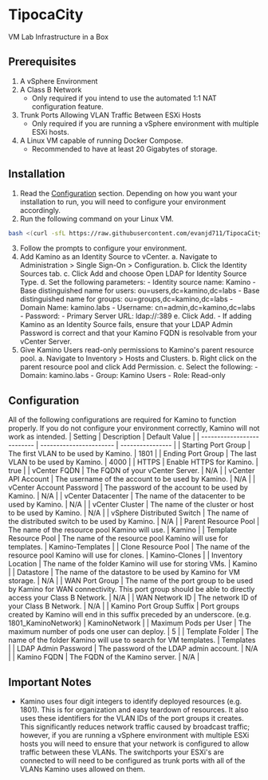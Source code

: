 # TipocaCity
VM Lab Infrastructure in a Box
## Prerequisites
1. A vSphere Environment
2. A Class B Network
	-   Only required if you intend to use the automated 1:1 NAT configuration feature.
3. Trunk Ports Allowing VLAN Traffic Between ESXi Hosts
	-   Only required if you are running a vSphere environment with multiple ESXi hosts. 
4. A Linux VM capable of running Docker Compose.
	- Recommended to have at least 20 Gigabytes of storage.

## Installation
1. Read the [Configuration](#configuration) section. Depending on how you want your installation to run, you will need to configure your environment accordingly.
2. Run the following command on your Linux VM.
```bash
bash <(curl -sfL https://raw.githubusercontent.com/evanjd711/TipocaCity/main/install.sh)
```
3. Follow the prompts to configure your environment.
4. Add Kamino as an Identity Source to vCenter.
	a. Navigate to Administration > Single Sign-On > Configuration.
	b. Click the Identity Sources tab.
	c. Click Add and choose Open LDAP for Identity Source Type.
	d. Set the following parameters:
		- Identity source name: Kamino
		- Base distinguished name for users: ou=users,dc=kamino,dc=labs
		- Base distinguished name for groups: ou=groups,dc=kamino,dc=labs
		- Domain Name: kamino.labs
		- Username: cn=admin,dc=kamino,dc=labs
		- Password: <LDAP Admin Password>
		- Primary Server URL: ldap://<Kamino FQDN>:389
	e. Click Add.
		- If adding Kamino as an Identity Source fails, ensure that your LDAP Admin Password is correct and that your Kamino FQDN is resolvable from your vCenter Server.
5. Give Kamino Users read-only permissions to Kamino's parent resource pool.
	a. Navigate to Inventory > Hosts and Clusters.
	b. Right click on the parent resource pool and click Add Permission.
	c. Select the following:
		- Domain: kamino.labs
		- Group: Kamino Users
		- Role: Read-only


## Configuration
All of the following configurations are required for Kamino to function properly. If you do not configure your environment correctly, Kamino will not work as intended.
| Setting                    | Description             | Default Value    |
| -------------------------- | ----------------------- | ---------------- |
| Starting Port Group        | The first VLAN to be used by Kamino. | 1801 |
| Ending Port Group          | The last VLAN to be used by Kamino. | 4000 |
| HTTPS                      | Enable HTTPS for Kamino. | true |
| vCenter FQDN               | The FQDN of your vCenter Server. | N/A |
| vCenter API Account        | The username of the account to be used by Kamino. | N/A |
| vCenter Account Password   | The password of the account to be used by Kamino. | N/A |
| vCenter Datacenter         | The name of the datacenter to be used by Kamino. | N/A |
| vCenter Cluster            | The name of the cluster or host to be used by Kamino. | N/A |
| vSphere Distributed Switch | The name of the distributed switch to be used by Kamino. | N/A |
| Parent Resource Pool       | The name of the resource pool Kamino will use. | Kamino |
| Template Resource Pool     | The name of the resource pool Kamino will use for templates. | Kamino-Templates |
| Clone Resource Pool        | The name of the resource pool Kamino will use for clones. | Kamino-Clones |
| Inventory Location         | The name of the folder Kamino will use for storing VMs. | Kamino |
| Datastore                  | The name of the datastore to be used by Kamino for VM storage. | N/A |
| WAN Port Group             | The name of the port group to be used by Kamino for WAN connectivity. This port group should be able to directly access your Class B Network. | N/A |
| WAN Network ID             | The network ID of your Class B Network. | N/A |
| Kamino Port Group Suffix   | Port groups created by Kamino will end in this suffix preceded by an underscore. (e.g. 1801_KaminoNetwork) | KaminoNetwork |
| Maximum Pods per User      | The maximum number of pods one user can deploy. | 5 |
| Template Folder            | The name of the folder Kamino will use to search for VM templates. | Templates |
| LDAP Admin Password        | The password of the LDAP admin account. | N/A |
| Kamino FQDN                | The FQDN of the Kamino server. | N/A |

## Important Notes
- Kamino uses four digit integers to identify deployed resources (e.g. 1801). This is for organization and easy teardown of resources. It also uses these identifiers for the VLAN IDs of the port groups it creates. This significantly reduces network traffic caused by broadcast traffic; however, if you are running a vSphere environment with multiple ESXi hosts you will need to ensure that your network is configured to allow traffic between these VLANs. The switchports your ESXi's are connected to will need to be configured as trunk ports with all of the VLANs Kamino uses allowed on them.
